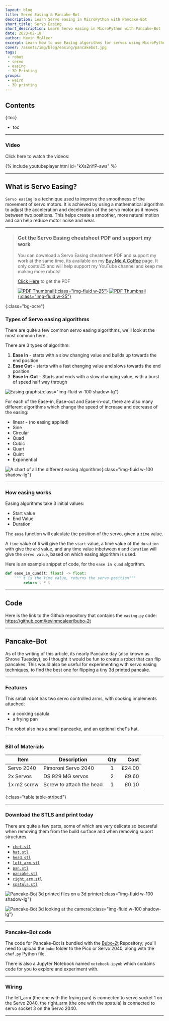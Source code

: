 ```yaml
---
layout: blog
title: Servo Easing & Pancake-Bot
description: Learn Servo easing in MicroPython with Pancake-Bot
short_title: Servo Easing
short_description: Learn Servo easing in MicroPython with Pancake-Bot
date: 2023-02-18
author: Kevin McAleer
excerpt: Learn how to use Easing algorithms for servos using MicroPython, with Pancake-Bot
cover: /assets/img/blog/easing/pancakebot.jpg
tags: 
 - robot
 - servo
 - easing
 - 3D Printing
groups:
 - weird
 - 3D printing
---
```


## Contents

{:toc}
* toc

---

### Video

Click here to watch the videos:

{% include youtubeplayer.html id="kXs2nYP-aws" %}

---

## What is Servo Easing?

`Servo easing` is a technique used to improve the smoothness of the movement of servo motors. It is achieved by using a mathematical algorithm to adjust the acceleration and deceleration of the servo motor as it moves between two positions. This helps create a smoother, more natural motion and can help reduce motor noise and wear.

---

> ### Get the Servo Easing cheatsheet PDF and support my work
>
> You can download a Servo Easing cheatsheet PDF and support my work at the same time, its available on my [Buy Me A Coffee](https://www.buymeacoffee.com/kevinmcaleer) page. It only costs £5 and will help support my YouTube channel and keep me making more robots!
>
> [Click Here](https://www.buymeacoffee.com/kevinmcaleer/e/119219) to get the PDF
>
> [![PDF Thumbnail](/assets/img/easing_pdf.png){:class="img-fluid w-25"}](https://www.buymeacoffee.com/kevinmcaleer/e/119219)
> [![PDF Thumbnail](/assets/img/easing_pdf2.jpg){:class="img-fluid w-25"}](https://www.buymeacoffee.com/kevinmcaleer/e/119219)
>
{:class="bg-ocre"}

### Types of Servo easing algorithms

There are quite a few common servo easing algorithms, we'll look at the most common here.

There are 3 types of algorithm:

1. **Ease In** - starts with a slow changing value and builds up towards the end position
1. **Ease Out** - starts with a fast changing value and slows towards the end position
1. **Ease In-Out** - Starts and ends with a slow changing value, with a burst of speed half way through

![Easing graphs](/assets/img/blog/easing/ease01.png){:class="img-fluid w-100 shadow-lg"}

For each of the Ease-in, Ease-out and Ease-in-out, there are also many different algorithms which change the speed of increase and decrease of the easing:

* linear - (no easing applied)
* Sine
* Circular
* Quad
* Cubic
* Quart
* Quint
* Exponential

![A chart of all the different easing algorithms](/assets/img/blog/easing/ease02.png){:class="img-fluid w-100 shadow-lg"}

---

### How easing works

Easing algorithms take 3 initial values:

* Start value
* End Value
* Duration

The `ease` function will calculate the position of the servo, given a `time` value. 

A `time` value of `0` will give the the `start` value, a time value of the `duration` with give the `end` value, and any time value inbetween `0` and `duration` will give the `servo value`, based on which easing algorithm is used.

Here is an example snippet of code, for the `ease in quad` algorithm.

```python
def ease_in_quad(t: float) -> float:
    """ t is the time value, returns the servo position"""
        return t * t
```

---

## Code

Here is the link to the Github repository that contains the `easing.py` code: <https://github.com/kevinmcaleer/bubo-2t>

---

## Pancake-Bot

As of the writing of this article, its nearly Pancake day (also known as Shrove Tuesday), so I thought it would be fun to create a robot that can flip pancakes. This would also be useful for experimenting with servo easing techniques, to find the best one for flipping a tiny 3d printed pancake.

---

### Features

This small robot has two servo controlled arms, with cooking implements attached:

* a cooking spatula
* a frying pan

The robot also has a small pancacke, and an optional chef's hat.

---

### Bill of Materials

Item        | Description              | Qty |   Cost
------------|--------------------------|:---:|------:
Servo 2040  | Pimoroni Servo 2040      |  1  | £24.00
2x Servos   | DS 929 MG servos         |  2  |  £9.60
1x m2 screw | Screw to attach the head |  1  |  £0.10
{:class="table table-striped"}

---

### Download the STLS and print today

There are quite a few parts, some of which are very delicate so becareful when removing them from the build surface and when removing suport structures.

* [`chef.stl`](/assets/stl/pancake-bot/chef.stl)
* [`hat.stl`](/assets/stl/pancake-bot/hat.stl)
* [`head.stl`](/assets/stl/pancake-bot/head.stl)
* [`left_arm.stl`](/assets/stl/pancake-bot/left_arm.stl)
* [`pan.stl`](/assets/stl/pancake-bot/pan.stl)
* [`pancake.stl`](/assets/stl/pancake-bot/pancake.stl)
* [`right_arm.stl`](/assets/stl/pancake-bot/right_arm.stl)
* [`spatula.stl`](/assets/stl/pancake-bot/spatula.stl)

![Pancake-Bot 3d printed files on a 3d printer](/assets/img/blog/easing/pancakebot01.jpg){:class="img-fluid w-100 shadow-lg"}

![Pancake-Bot 3d looking at the camera](/assets/img/blog/easing/pancakebot02.jpg){:class="img-fluid w-100 shadow-lg"}

---

### Pancake-Bot code

The code for Pancake-Bot is bundled with the [Bubo-2t](https://github.com/kevinmcaleer/bubo-2t) Repository; you'll need to upload the `bubo` folder to the Pico or Servo 2040, along with the `chef.py` Python file.

There is also a Jupyter Notebook named `notebook.ipynb` which contains code for you to explore and experiment with.

---

### Wiring

The left_arm (the one with the frying pan) is connected to servo socket 1 on the Servo 2040, the right_arm (the one with the spatula) is connected to servo socket 3 on the Servo 2040.

---
